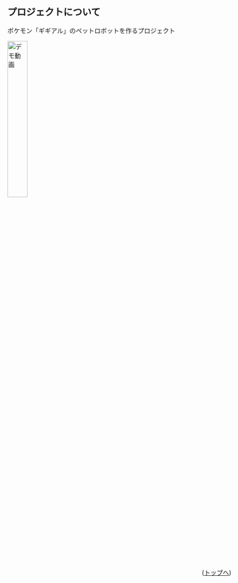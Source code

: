 <div id="top"></div>

<!-- プロジェクトについて -->

## プロジェクトについて

ポケモン「ギギアル」のペットロボットを作るプロジェクト

<a href="[https://www.google.com](https://youtube.com/shorts/ZwHQG525nb0?si=zIuGOGzvLZQPswT8)">
    <img src="https://github.com/Akitsuha/Gigiaru/assets/79774450/8372f6b8-61c6-4e24-aea4-bd060b1834c3" alt="デモ動画" width="30%">
</a>


<p align="right">(<a href="#top">トップへ</a>)</p>

